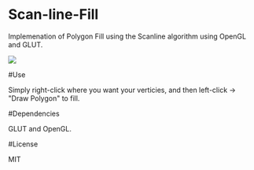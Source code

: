 Scan-line-Fill
==========

Implemenation of Polygon Fill using the Scanline algorithm using OpenGL and GLUT. 

![](http://i.imgur.com/IRC2iDA.gifv)

#Use

Simply right-click where you want your verticies, and then left-click -> "Draw Polygon" to fill. 

#Dependencies

GLUT and OpenGL. 

#License

MIT
